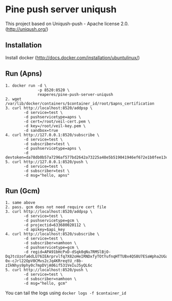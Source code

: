Pine push server uniqush
=========================

This project based on Uniqush-push - Apache license 2.0. (http://uniqush.org/)

Installation
-------------
Install docker (http://docs.docker.com/installation/ubuntulinux/)

Run (Apns)
-----------
    1. docker run -d \
                  -p 8520:8520 \
                  reaperes/pine-push-server-uniqush
    2. wget /var/lib/docker/containers/$container_id/root/$apns_certification
    3. curl http://localhost:8520/addpsp \
            -d service=test \
            -d pushservicetype=apns \
            -d cert=/root/veil-cert.pem \
            -d key=/root/veil-key.pem \
            -d sandbox=true
    4. curl http://127.0.0.1:8520/subscribe \
            -d service=test \
            -d subscriber=test \
            -d pushservicetype=apns \
            -d devtoken=da78db0b57a7296af577bd2642a73225a48e5b519041946ef672e1b0fee13c1a
    5. curl http://127.0.0.1:8520/push \
            -d service=test \
            -d subscriber=test \
            -d msg="hello, apns"

Run (Gcm)
----------
    1. same above
    2. pass. gcm does not need require cert file
    3. curl http://localhost:8520/addpsp \
            -d service=test \
            -d pushservicetype=gcm \
            -d projectid=633680020112 \
            -d apikey=$api_key
    4. curl http://localhost:8520/subscribe \
            -d service=test \
            -d subscriber=namhoon \
            -d pushservicetype=gcm \
            -d regid=APA91bHcPxD-dSqk0qNu7RMSlBjO-DqJtcUzofa6dLU76IEArprvlfq7X82oHeIRNDxfyTOtYufnqHTTUBx4QS8U7ESaWpha2UGan2U06k9r1p-0x-cJrl22OpV0CMvs2cJq4KRreqtU_r8b-zIkNhys9phy0c7mpDVjA06if531VeIuJ5yQL6c
    5. curl http://localhost:8520/push \
            -d service=test \
            -d subscriber=namhoon \
            -d msg="hello, gcm"

You can tail the logs using `docker logs -f $container_id`
